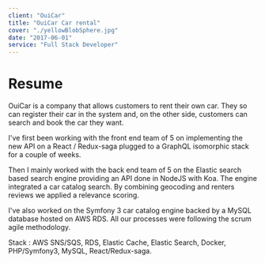 ```yaml
---
client: "OuiCar"
title: "OuiCar Car rental"
cover: "./yellowBlobSphere.jpg"
date: "2017-06-01"
service: "Full Stack Developer"
---
```

# Resume

OuiCar is a company that allows customers to rent their own car. They so can register their car in the system and, on the other side, customers can search and book the car they want.

I've first been working with the front end team of 5 on implementing the new API on a React / Redux-saga plugged to a GraphQL isomorphic stack for a couple of weeks.

Then I mainly worked with the back end team of 5 on the Elastic search based search engine providing an API done in NodeJS with Koa. The engine integrated a car catalog search. By combining geocoding and renters reviews we applied a relevance scoring.

I've also worked on the Symfony 3 car catalog engine backed by a MySQL database hosted on AWS RDS.
All our processes were following the scrum agile methodology.

Stack : AWS SNS/SQS, RDS, Elastic Cache, Elastic Search, Docker, PHP/Symfony3, MySQL, React/Redux-saga.